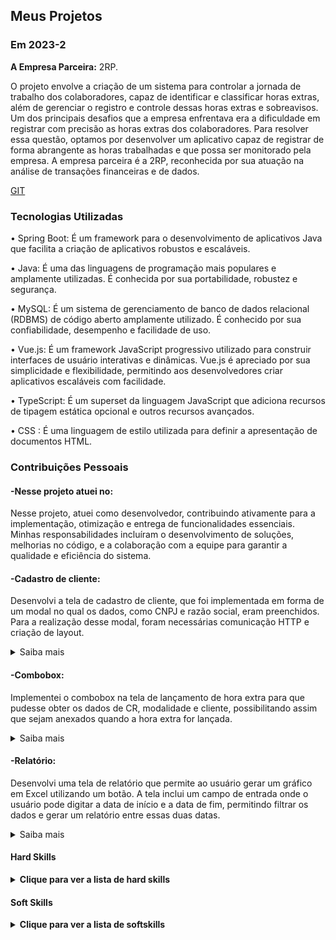 ## Meus Projetos

### Em 2023-2
**A Empresa Parceira:**  2RP.

O projeto envolve a criação de um sistema para controlar a jornada de trabalho dos colaboradores, capaz de identificar e classificar horas extras, além de gerenciar o registro e controle dessas horas extras e sobreavisos. Um dos principais desafios que a empresa enfrentava era a dificuldade em registrar com precisão as horas extras dos colaboradores. Para resolver essa questão, optamos por desenvolver um aplicativo capaz de registrar de forma abrangente as horas trabalhadas e que possa ser monitorado pela empresa.
A empresa parceira é a 2RP, reconhecida por sua atuação na análise de transações financeiras e de dados.


[GIT](https://github.com/api-3sem-pixel-api/api)

### Tecnologias Utilizadas

•	Spring Boot: É um framework para o desenvolvimento de aplicativos Java que facilita a criação de aplicativos robustos e escaláveis.

•	Java: É uma das linguagens de programação mais populares e amplamente utilizadas. É conhecida por sua portabilidade, robustez e segurança.

•	MySQL: É um sistema de gerenciamento de banco de dados relacional (RDBMS) de código aberto amplamente utilizado. É conhecido por sua confiabilidade, desempenho e facilidade de uso.

•	Vue.js: É um framework JavaScript progressivo utilizado para construir interfaces de usuário interativas e dinâmicas. Vue.js é apreciado por sua simplicidade e flexibilidade, permitindo aos desenvolvedores criar aplicativos escaláveis com facilidade.

•	TypeScript: É um superset da linguagem JavaScript que adiciona recursos de tipagem estática opcional e outros recursos avançados.

•	CSS : É uma linguagem de estilo utilizada para definir a apresentação de documentos HTML.


### Contribuições Pessoais

#### -Nesse projeto atuei no:
Nesse projeto, atuei como desenvolvedor, contribuindo ativamente para a implementação, otimização e entrega de funcionalidades essenciais. Minhas responsabilidades incluíram o desenvolvimento de soluções, melhorias no código, e a colaboração com a equipe para garantir a qualidade e eficiência do sistema.


#### -Cadastro de cliente:

Desenvolvi a tela de cadastro de cliente, que foi implementada em forma de um modal no qual os dados, como CNPJ e razão social, eram preenchidos. Para a realização desse modal, foram necessárias comunicação HTTP e criação de layout.

<details>  
<summary> Saiba mais </summary>
  
![Captura de tela 2024-05-13 212916](https://github.com/lucianonps/bertoti/assets/102562662/16803d2b-1c4a-4ca1-a51a-a75a89b31e25)

A imagem acima refere-se a um modal para cadastrar clientes. Nele, preencheremos o CNPJ e a razão social para cadastrar a empresa no sistema.

##

```vuejs
save() {
            const createCliente = {
                razaoSocialCliente: this.nomeRs,
                cnpjCliente: this.siglaCnpj, 
                ativo:this.ativo,
                idCliente: 0
            }


            http.post('/cliente', createCliente)
                .then(_ => alert('Cliente salvo !!!'))
                .catch(_ => alert('Tente Novamente '))
                .finally(() => {
                    this.clear()


                });


        },
```
A função save() pertence à tela de cadastro de cliente e é responsável por salvar as informações de um novo cliente no sistema. Ela cria um objeto com os dados do cliente, incluindo razão social, CNPJ, estado ativo/inativo e um ID inicializado em zero. Em seguida, realiza uma requisição HTTP POST para o endpoint /cliente, enviando esse objeto. Se a requisição for bem-sucedida, um alerta confirma o salvamento do cliente; caso contrário, um alerta pede ao usuário para tentar novamente. Finalmente, a função limpa os campos do formulário.

</details>



#### -Combobox: 

Implementei o combobox na tela de lançamento de hora extra para que pudesse obter os dados de CR, modalidade e cliente, possibilitando assim que sejam anexados quando a hora extra for lançada.

<details>  
<summary> Saiba mais </summary>
  
![Captura de tela 2024-05-15 205239](https://github.com/lucianonps/bertoti/assets/102562662/84ef4a5c-5204-4987-a521-11c944cf0601)

A imagem acima refere-se à implementação de um combobox. Nele, selecionamos os dados de cliente, modalidade e CR, o que nos permite preencher os outros campos da tela e consequentemente, lançar a hora com exatidão.

##
```vuejs

ComboboxModalidade() {
    http.get("/modalidade")
      .then(response => {
        this.listmodal = response.data
      })

  }

```
A função ComboboxModalidade(),ComboboxCr() e ComboboxCliente() faz parte da tela de lançamento de horas extras e é responsável por preencher um combobox (caixa de seleção) com dados específicos de acordo com o usuário autenticado.
Essa função é crucial para a tela de lançamento de horas extras, pois garante que o combobox seja populado com opções relevantes e personalizadas para o usuário atual. Ao fazer isso, facilita a seleção de critérios ou categorias específicas necessárias para o lançamento correto das horas extras.

  
</details>


#### -Relatório: 

Desenvolvi uma tela de relatório que permite ao usuário gerar um gráfico em Excel utilizando um botão. A tela inclui um campo de entrada onde o usuário pode digitar a data de início e a data de fim, permitindo filtrar os dados e gerar um relatório entre essas duas datas.


<details>
<summary> Saiba mais </summary>
  
![Captura de tela 2024-05-26 175302](https://github.com/lucianonps/bertoti/assets/102562662/1820b42b-c7f7-4281-b614-d718c1b17873)

A imagem acima refere-se à tela de relatório, onde é gerado um arquivo sobre as horas extras dos colaboradores. Nesta tela, o usuário pode inserir uma data de início e uma data de fim para filtrar os dados, permitindo a geração de um relatório detalhado entre essas duas datas. 

##

```vuejs
async gerar() {

    try {
    const response = await http.get('/relatorio',{responseType:'arraybuffer', params:this.relatorio});
    var blob = new Blob([response.data]);
    var link = document.createElement('a');
    link.href = URL.createObjectURL(blob);
    link.download ='extrato_horas.xls';
    link.click()

    
  } catch (error) {
    console.error('Erro na solicitação de relatório:', error);
    alert('Erro ao gerar relatório. Tente novamente.');
  }
}
```
A função async gerar() é responsável por gerar e baixar um relatório de horas extras dos colaboradores no formato Excel. Ela faz parte da funcionalidade da tela de relatório mencionada anteriormente, onde os usuários podem filtrar dados por data de início e fim para gerar um relatório detalhado.

##

  
</details>

#### Hard Skills
<details>
  <summary><b>Clique para ver a lista de hard skills</b></summary>
  <br>
  <table align="center">
    <tr>
      <th width="300px">Tecnologia/Metodologia</th>
      <th width="300px">Classificação</th>
    </tr>
    <tr>
      <td>VUE</td>
      <td>★★★★★★★★☆☆</td>
    </tr>
    <tr>
      <td>HTML/CSS</td>
      <td>★★★★★★★★☆☆</td>
    </tr>
    <tr>
      <td>SQL</td>
      <td>★★★★★☆☆☆☆☆</td>
    </tr>
    <tr>
      <td>MYSQL</td>
      <td>★★★★★★★☆☆☆</td>
    </tr>
    <tr>
      <td>REST</td>
      <td>★★★★★★☆☆☆☆</td>
    </tr>
    <tr>
      <td>UX/UI design</td>
      <td>★★★★★★★★★☆</td>
    </tr>
  </table>
</details>

#### Soft Skills
<details>
  <summary><b>Clique para ver a lista de softskills</b></summary>
  <br>
  <table align="center">
    <tr>
      <th width="300px">Tecnologia/Metodologia</th>
      <th width="300px">Classificação</th>
    </tr>
    <tr>
      <td>Comunicação</td>
      <td>★★★★★★★☆☆☆</td>
    </tr>
    <tr>
      <td>Responsabilidade</td>
      <td>★★★★★★★★★☆</td>
    </tr>
    <tr>
      <td>Trabalho em Equipe</td>
      <td>★★★★★★★☆☆☆</td>
    </tr>
    <tr>
      <td>Resolução de Problemas</td>
      <td>★★★★★★★☆☆☆</td>
    </tr>
    
  </table>
</details>